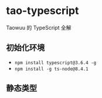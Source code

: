 # tao-typescript
Taowuu 的 TypeScript 全解

## 初始化环境
- `npm install typescript@3.6.4 -g`
- `npm install -g ts-node@8.4.1`

## 静态类型
